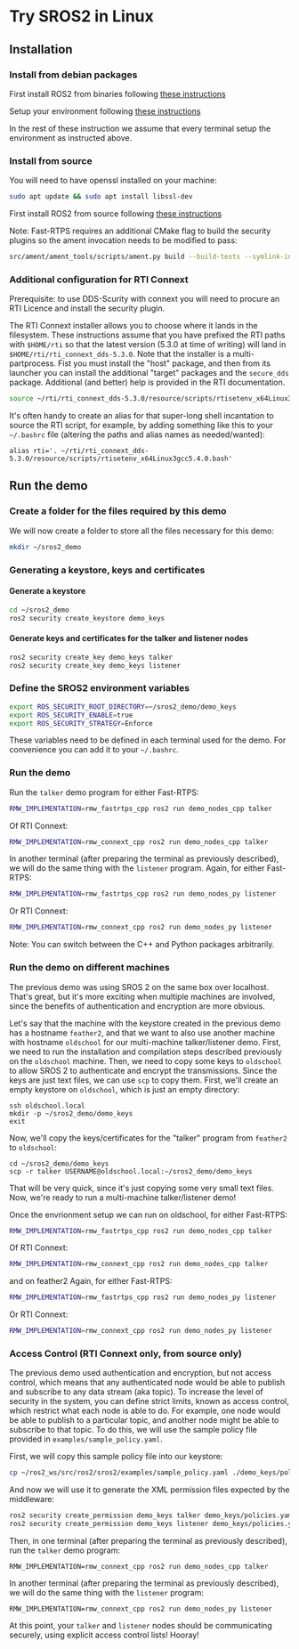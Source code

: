 # Try SROS2 in Linux

## Installation

### Install from debian packages

First install ROS2 from binaries following [these instructions](https://github.com/ros2/ros2/wiki/Linux-Install-Debians)

Setup your environment following [these instructions](https://github.com/ros2/ros2/wiki/Linux-Install-Debians#environment-setup)

In the rest of these instruction we assume that every terminal setup the environment as instructed above.


### Install from source

You will need to have openssl installed on your machine:

```bash
sudo apt update && sudo apt install libssl-dev
```

First install ROS2 from source following [these instructions](https://github.com/ros2/ros2/wiki/Linux-Development-Setup)

Note: Fast-RTPS requires an additional CMake flag to build the security plugins so the ament invocation needs to be modified to pass:
```bash
src/ament/ament_tools/scripts/ament.py build --build-tests --symlink-install --cmake-args -DSECURITY=ON --
```

### Additional configuration for RTI Connext

Prerequisite: to use DDS-Scurity with connext you will need to procure an RTI Licence and install the security plugin.

The RTI Connext installer allows you to choose where it lands in the filesystem.
These instructions assume that you have prefixed the RTI paths with `$HOME/rti` so that the latest version (5.3.0 at time of writing) will land in `$HOME/rti/rti_connext_dds-5.3.0`.
Note that the installer is a multi-partprocess.
Fist you must install the "host" package, and then from its launcher you can install the additional "target" packages and the `secure_dds` package.
Additional (and better) help is provided in the RTI documentation.

```bash
source ~/rti/rti_connext_dds-5.3.0/resource/scripts/rtisetenv_x64Linux3gcc5.4.0.bash'
```

It's often handy to create an alias for that super-long shell incantation to source the RTI script, for example, by adding something like this to your `~/.bashrc` file (altering the paths and alias names as needed/wanted):

```
alias rti='. ~/rti/rti_connext_dds-5.3.0/resource/scripts/rtisetenv_x64Linux3gcc5.4.0.bash'
```

## Run the demo

### Create a folder for the files required by this demo

We will now create a folder to store all the files necessary for this demo:

```bash
mkdir ~/sros2_demo
```

### Generating a keystore, keys and certificates

#### Generate a keystore

```bash
cd ~/sros2_demo
ros2 security create_keystore demo_keys
```

#### Generate keys and certificates for the talker and listener nodes

```bash
ros2 security create_key demo_keys talker
ros2 security create_key demo_keys listener
```

### Define the SROS2 environment variables

```bash
export ROS_SECURITY_ROOT_DIRECTORY=~/sros2_demo/demo_keys
export ROS_SECURITY_ENABLE=true
export ROS_SECURITY_STRATEGY=Enforce
```

These variables need to be defined in each terminal used for the demo. For convenience you can add it to your `~/.bashrc`.

### Run the demo

Run the `talker` demo program for either Fast-RTPS:

```bash
RMW_IMPLEMENTATION=rmw_fastrtps_cpp ros2 run demo_nodes_cpp talker
```

Of RTI Connext:

```bash
RMW_IMPLEMENTATION=rmw_connext_cpp ros2 run demo_nodes_cpp talker
```

In another terminal (after preparing the terminal as previously described), we will do the same thing with the `listener` program.
Again, for either Fast-RTPS:

```bash
RMW_IMPLEMENTATION=rmw_fastrtps_cpp ros2 run demo_nodes_py listener
```

Or RTI Connext:

```bash
RMW_IMPLEMENTATION=rmw_connext_cpp ros2 run demo_nodes_py listener
```

Note: You can switch between the C++ and Python packages arbitrarily.


### Run the demo on different machines

The previous demo was using SROS 2 on the same box over localhost.
That's great, but it's more exciting when multiple machines are involved, since the benefits of authentication and encryption are more obvious.

Let's say that the machine with the keystore created in the previous demo has a hostname `feather2`, and that we want to also use another machine with hostname `oldschool` for our multi-machine talker/listener demo.
First, we need to run the installation and compilation steps described previously on the `oldschool` machine.
Then, we need to copy some keys to `oldschool` to allow SROS 2 to authenticate and encrypt the transmissions.
Since the keys are just text files, we can use `scp` to copy them.
First, we'll create an empty keystore on `oldschool`, which is just an empty directory:

```
ssh oldschool.local
mkdir -p ~/sros2_demo/demo_keys
exit
```

Now, we'll copy the keys/certificates for the "talker" program from `feather2` to `oldschool`:

```
cd ~/sros2_demo/demo_keys
scp -r talker USERNAME@oldschool.local:~/sros2_demo/demo_keys
```

That will be very quick, since it's just copying some very small text files.
Now, we're ready to run a multi-machine talker/listener demo!

Once the envrionment setup we can run on oldschool, for either Fast-RTPS:

```bash
RMW_IMPLEMENTATION=rmw_fastrtps_cpp ros2 run demo_nodes_cpp talker
```

Of RTI Connext:

```bash
RMW_IMPLEMENTATION=rmw_connext_cpp ros2 run demo_nodes_cpp talker
```

and on feather2
Again, for either Fast-RTPS:

```bash
RMW_IMPLEMENTATION=rmw_fastrtps_cpp ros2 run demo_nodes_py listener
```

Or RTI Connext:

```bash
RMW_IMPLEMENTATION=rmw_connext_cpp ros2 run demo_nodes_py listener
```


### Access Control (RTI Connext only, from source only)

The previous demo used authentication and encryption, but not access control, which means that any authenticated node would be able to publish and subscribe to any data stream (aka topic).
To increase the level of security in the system, you can define strict limits, known as access control, which restrict what each node is able to do.
For example, one node would be able to publish to a particular topic, and another node might be able to subscribe to that topic.
To do this, we will use the sample policy file provided in `examples/sample_policy.yaml`.

First, we will copy this sample policy file into our keystore:

```bash
cp ~/ros2_ws/src/ros2/sros2/examples/sample_policy.yaml ./demo_keys/policies.yaml
```

And now we will use it to generate the XML permission files expected by the middleware:

```bash
ros2 security create_permission demo_keys talker demo_keys/policies.yaml
ros2 security create_permission demo_keys listener demo_keys/policies.yaml
```

Then, in one terminal (after preparing the terminal as previously described), run the `talker` demo program:

```
RMW_IMPLEMENTATION=rmw_connext_cpp ros2 run demo_nodes_cpp talker
```

In another terminal (after preparing the terminal as previously described), we will do the same thing with the `listener` program:

```
RMW_IMPLEMENTATION=rmw_connext_cpp ros2 run demo_nodes_py listener
```

At this point, your `talker` and `listener` nodes should be communicating securely, using explicit access control lists!
Hooray!
